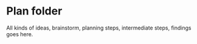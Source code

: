 # Plan folder   

All kinds of ideas, brainstorm, planning steps, intermediate steps, findings goes here.  



